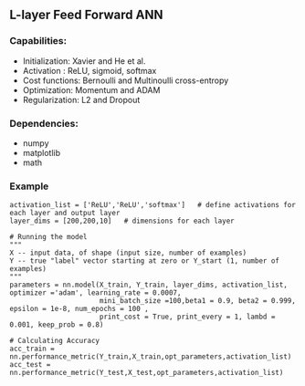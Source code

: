 ## L-layer Feed Forward ANN 

### Capabilities: 
 -  Initialization: Xavier and He et al.  
 -  Activation : ReLU, sigmoid, softmax
 -  Cost functions: Bernoulli and Multinoulli cross-entropy
 -  Optimization: Momentum and ADAM 
 -  Regularization: L2 and Dropout
 
 ### Dependencies:
 - numpy
 - matplotlib
 - math 

### Example
```
activation_list = ['ReLU','ReLU','softmax']   # define activations for each layer and output layer
layer_dims = [200,200,10]   # dimensions for each layer

# Running the model
"""
X -- input data, of shape (input size, number of examples)
Y -- true "label" vector starting at zero or Y_start (1, number of examples)
"""
parameters = nn.model(X_train, Y_train, layer_dims, activation_list, optimizer ='adam', learning_rate = 0.0007, 
                      mini_batch_size =100,beta1 = 0.9, beta2 = 0.999,  epsilon = 1e-8, num_epochs = 100 , 
                      print_cost = True, print_every = 1, lambd = 0.001, keep_prob = 0.8)

# Calculating Accuracy 
acc_train = nn.performance_metric(Y_train,X_train,opt_parameters,activation_list)
acc_test =  nn.performance_metric(Y_test,X_test,opt_parameters,activation_list)


```
 
